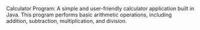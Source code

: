 Calculator Program:
A simple and user-friendly calculator application built in Java. 
This program performs basic arithmetic operations, including addition, subtraction, multiplication, and division.

